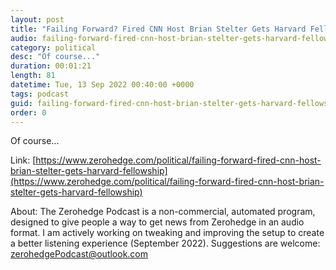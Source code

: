 ```yaml
---
layout: post
title: "Failing Forward? Fired CNN Host Brian Stelter Gets Harvard Fellowship"
audio: failing-forward-fired-cnn-host-brian-stelter-gets-harvard-fellowship-0
category: political
desc: "Of course..."
duration: 00:01:21
length: 81
datetime: Tue, 13 Sep 2022 00:40:00 +0000
tags: podcast
guid: failing-forward-fired-cnn-host-brian-stelter-gets-harvard-fellowship-0
order: 0
---
```

Of course...

Link: [https://www.zerohedge.com/political/failing-forward-fired-cnn-host-brian-stelter-gets-harvard-fellowship](https://www.zerohedge.com/political/failing-forward-fired-cnn-host-brian-stelter-gets-harvard-fellowship)

About: The Zerohedge Podcast is a non-commercial, automated program, designed to give people a way to get news from Zerohedge in an audio format.  I am actively working on tweaking and improving the setup to create a better listening experience (September 2022).  Suggestions are welcome: [zerohedgePodcast@outlook.com](mailto:zerohedgePodcast@outlook.com)